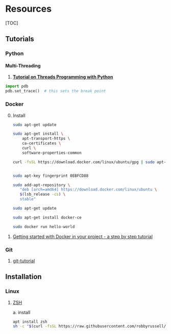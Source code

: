 # Resources

[TOC]

## Tutorials

### Python

#### Multi-Threading

1. [**Tutorial on Threads Programming with Python**](http://www.science.smith.edu/dftwiki/images/5/58/Matlof_PythonTutorial.pdf)

```python
import pdb
pdb.set_trace()  # this sets the break point
```



### Docker

0. Install 

   ```bash
   sudo apt-get update
   
   sudo apt-get install \
       apt-transport-https \
       ca-certificates \
       curl \
       software-properties-common
   
   curl -fsSL https://download.docker.com/linux/ubuntu/gpg | sudo apt-key add -
   
   
   sudo apt-key fingerprint 0EBFCD88
   
   sudo add-apt-repository \
      "deb [arch=amd64] https://download.docker.com/linux/ubuntu \
      $(lsb_release -cs) \
      stable"
   
   sudo apt-get update
   
   sudo apt-get install docker-ce
   
   sudo docker run hello-world
   
   ```

   

1. [Getting started with Docker in your project - a step by step tutorial](https://takacsmark.com/getting-started-with-docker-in-your-project-step-by-step-tutorial/)



### Git

1. [git-tutorial](https://backlog.com/git-tutorial/what-is-git/)



## Installation

### Linux

1. [ZSH](https://medium.com/wearetheledger/oh-my-zsh-made-for-cli-lovers-installation-guide-3131ca5491fb)

   a. install 

   ```bash
   apt install zsh
   sh -c "$(curl -fsSL https://raw.githubusercontent.com/robbyrussell/oh-my-zsh/master/tools/install.sh)"
   ```

   